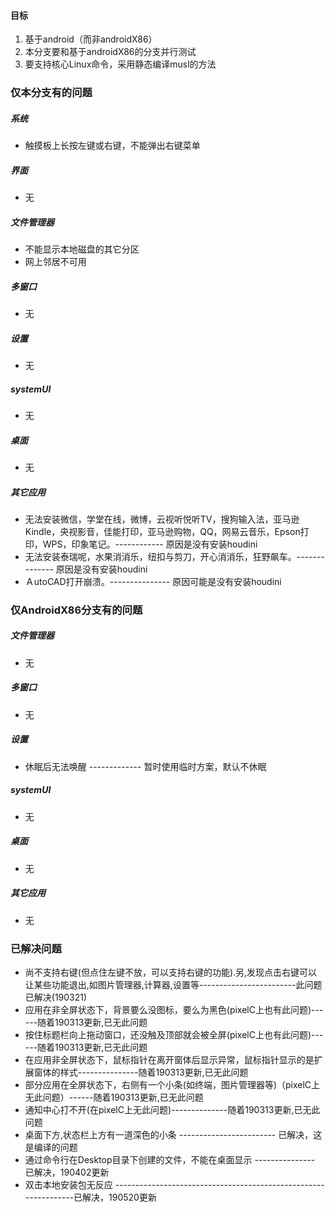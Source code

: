 #### 目标

1. 基于android（而非androidX86）
2. 本分支要和基于androidX86的分支并行测试
3. 要支持核心Linux命令，采用静态编译musl的方法

### 仅本分支有的问题

##### 系统

- 触摸板上长按左键或右键，不能弹出右键菜单

##### 界面

- 无

##### 文件管理器

- 不能显示本地磁盘的其它分区
- 网上邻居不可用

##### 多窗口

- 无

##### 设置

- 无

##### systemUI

- 无

##### 桌面

- 无

##### 其它应用

- 无法安装微信，学堂在线，微博，云视听悦听TV，搜狗输入法，亚马逊Kindle，央视影音，佳能打印，亚马逊购物，QQ，网易云音乐，Epson打印，WPS，印象笔记。------------ 原因是没有安装houdini
- 无法安装泰瑞呢，水果消消乐，纽扣与剪刀，开心消消乐，狂野飙车。-------------- 原因是没有安装houdini
- ＡutoCAD打开崩溃。--------------- 原因可能是没有安装houdini

### 仅AndroidX86分支有的问题

##### 文件管理器

- 无

##### 多窗口

- 无

##### 设置

- 休眠后无法唤醒 ------------- 暂时使用临时方案，默认不休眠

##### systemUI

- 无

##### 桌面

- 无

##### 其它应用

- 无

### 已解决问题

- 尚不支持右键(但点住左键不放，可以支持右键的功能).另,发现点击右键可以让某些功能退出,如图片管理器,计算器,设置等------------------------此问题已解决(190321)
- 应用在非全屏状态下，背景要么没图标，要么为黑色(pixelC上也有此问题)------随着190313更新,已无此问题
- 按住标题栏向上拖动窗口，还没触及顶部就会被全屏(pixelC上也有此问题)------随着190313更新,已无此问题
- 在应用非全屏状态下，鼠标指针在离开窗体后显示异常，鼠标指针显示的是扩展窗体的样式---------------随着190313更新,已无此问题
- 部分应用在全屏状态下，右侧有一个小条(如终端，图片管理器等)（pixelC上无此问题）------随着190313更新,已无此问题
- 通知中心打不开(在pixelC上无此问题)--------------随着190313更新,已无此问题
- 桌面下方,状态栏上方有一道深色的小条 ------------------------ 已解决，这是编译的问题
- 通过命令行在Desktop目录下创建的文件，不能在桌面显示 --------------- 已解决，190402更新
- 双击本地安装包无反应 ----------------------------------------------------------------已解决，190520更新